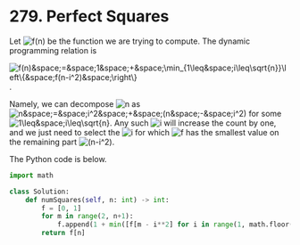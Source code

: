 # 279. Perfect Squares

Let <img src='https://latex.codecogs.com/svg.image?f(n)' title='f(n)' /> be the function we are trying to compute. The dynamic programming relation is

<img src='https://latex.codecogs.com/svg.image?f(n)&space;=&space;1&space;&plus;&space;\min_{1\leq&space;i\leq\sqrt{n}}\left\{&space;f(n-i^2)&space;\right\}' title='f(n)&space;=&space;1&space;&plus;&space;\min_{1\leq&space;i\leq\sqrt{n}}\left\{&space;f(n-i^2)&space;\right\}' />.

Namely, we can decompose <img src='https://latex.codecogs.com/svg.image?n' title='n' /> as <img src='https://latex.codecogs.com/svg.image?n&space;=&space;i^2&space;&plus;&space;(n&space;-&space;i^2)' title='n&space;=&space;i^2&space;&plus;&space;(n&space;-&space;i^2)' /> for some <img src='https://latex.codecogs.com/svg.image?1\leq&space;i\leq\sqrt{n}' title='1\leq&space;i\leq\sqrt{n}' />. Any such <img src='https://latex.codecogs.com/svg.image?i' title='i' /> will increase the count by one, and we just need to select the <img src='https://latex.codecogs.com/svg.image?i' title='i' /> for which <img src='https://latex.codecogs.com/svg.image?f' title='f' /> has the smallest value on the remaining part <img src='https://latex.codecogs.com/svg.image?(n-i^2)' title='(n-i^2)' />.

The Python code is below.

```python
import math

class Solution:
    def numSquares(self, n: int) -> int:
        f = [0, 1]
        for m in range(2, n+1):
            f.append(1 + min([f[m - i**2] for i in range(1, math.floor(math.sqrt(m))+1)]))
        return f[n]
```
